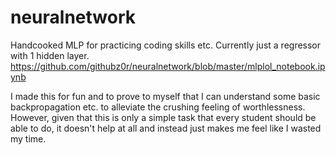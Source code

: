 # neuralnetwork
Handcooked MLP for practicing coding skills etc. Currently just a regressor with 1 hidden layer. 
https://github.com/githubz0r/neuralnetwork/blob/master/mlplol_notebook.ipynb 

I made this for fun and to prove to myself that I can understand some basic backpropagation etc. to alleviate the crushing feeling of worthlessness. However, given that this is only a simple task that every student should be able to do, it doesn't help at all and instead just makes me feel like I wasted my time.
